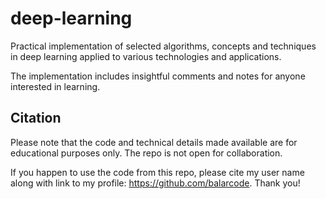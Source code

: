 # deep-learning

Practical implementation of selected algorithms, concepts and techniques in deep learning applied to various technologies and applications.

The implementation includes insightful comments and notes for anyone interested in learning.

## Citation

Please note that the code and technical details made available are for educational purposes only. The repo is not open for collaboration.

If you happen to use the code from this repo, please cite my user name along with link to my profile: https://github.com/balarcode. Thank you!

